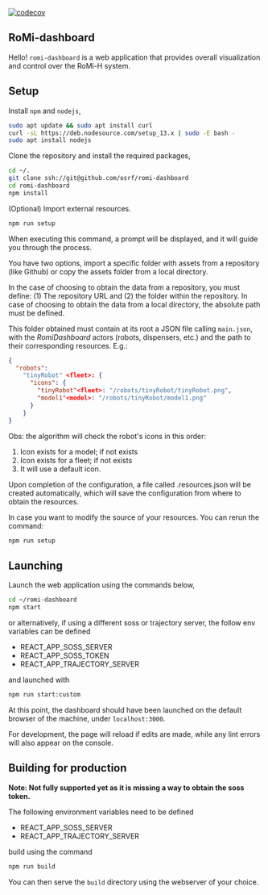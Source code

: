 [![codecov](https://codecov.io/gh/osrf/romi-dashboard/branch/wip/graph/badge.svg)](https://codecov.io/gh/osrf/romi-dashboard)

## RoMi-dashboard

Hello! `romi-dashboard` is a web application that provides overall visualization and control over the RoMi-H system.

## Setup

Install `npm` and `nodejs`,

```bash
sudo apt update && sudo apt install curl
curl -sL https://deb.nodesource.com/setup_13.x | sudo -E bash -
sudo apt install nodejs
```

Clone the repository and install the required packages,

```bash
cd ~/.
git clone ssh://git@github.com/osrf/romi-dashboard
cd romi-dashboard
npm install

```

(Optional) Import external resources.

```bash
npm run setup
```

When executing this command, a prompt will be displayed, and it will guide you through the process.

You have two options, import a specific folder with assets from a repository (like Github) or copy the assets folder from a local directory.

In the case of choosing to obtain the data from a repository, you must define: (1) The repository URL and (2) the folder within the repository. In case of choosing to obtain the data from a local directory, the absolute path must be defined.

This folder obtained must contain at its root a JSON file calling `main.json`, with the _RomiDashboard_ actors (robots, dispensers, etc.) and the path to their corresponding resources. E.g.:

```json
{
  "robots":
    "tinyRobot" <fleet>: {
      "icons": {
        "tinyRobot"<fleet>: "/robots/tinyRobot/tinyRobot.png",
        "model1"<model>: "/robots/tinyRobot/model1.png"
      }
    }
}
```

Obs: the algorithm will check the robot's icons in this order:

1. Icon exists for a model; if not exists
2. Icon exists for a fleet; if not exists
3. It will use a default icon.

Upon completion of the configuration, a file called .resources.json will be created automatically, which will save the configuration from where to obtain the resources.

In case you want to modify the source of your resources. You can rerun the command:

```bash
npm run setup
```

## Launching

Launch the web application using the commands below,

```bash
cd ~/romi-dashboard
npm start
```

or alternatively, if using a different soss or trajectory server, the follow env variables can be defined

- REACT_APP_SOSS_SERVER
- REACT_APP_SOSS_TOKEN
- REACT_APP_TRAJECTORY_SERVER

and launched with

```bash
npm run start:custom
```

At this point, the dashboard should have been launched on the default browser of the machine, under `localhost:3000`.

For development, the page will reload if edits are made, while any lint errors will also appear on the console.

## Building for production

**Note: Not fully supported yet as it is missing a way to obtain the soss token.**

The following environment variables need to be defined

- REACT_APP_SOSS_SERVER
- REACT_APP_TRAJECTORY_SERVER

build using the command

```bash
npm run build
```

You can then serve the `build` directory using the webserver of your choice.
